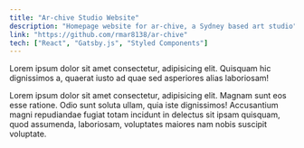 ```yaml
---
title: "Ar-chive Studio Website"
description: "Homepage website for ar-chive, a Sydney based art studio"
link: "https://github.com/rmar8138/ar-chive"
tech: ["React", "Gatsby.js", "Styled Components"]
---
```


Lorem ipsum dolor sit amet consectetur, adipisicing elit. Quisquam hic dignissimos a, quaerat iusto ad quae sed asperiores alias laboriosam!

Lorem ipsum dolor sit amet consectetur, adipisicing elit. Magnam sunt eos esse ratione. Odio sunt soluta ullam, quia iste dignissimos! Accusantium magni repudiandae fugiat totam incidunt in delectus sit ipsam quisquam, quod assumenda, laboriosam, voluptates maiores nam nobis suscipit voluptate.
